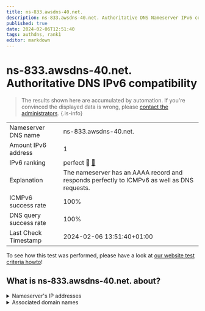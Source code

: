 ```yaml
---
title: ns-833.awsdns-40.net.
description: ns-833.awsdns-40.net. Authoritative DNS Nameserver IPv6 compatibility
published: true
date: 2024-02-06T12:51:40
tags: authdns, rank1
editor: markdown
---
```


# ns-833.awsdns-40.net. Authoritative DNS IPv6 compatibility

> The results shown here are accumulated by automation. If you're convinced the displayed data is wrong, please [contact the administrators](/howto/chat). 
{.is-info}




|   |   |
| - | - |
| Nameserver DNS name | ns-833.awsdns-40.net.
| Amount IPv6 address | 1
| IPv6 ranking | perfect :1st_place_medal: [🔗](/howto/ranking) |
| Explanation | The nameserver has an AAAA record and responds perfectly to ICMPv6 as well as DNS requests. |
| ICMPv6 success rate | 100%|
| DNS query success rate | 100% |
| Last Check Timestamp | 2024-02-06 13:51:40+01:00 |

To see how this test was performed, please have a look at [our website test criteria howto](/howto/testcriteria/authdns)!


## What is ns-833.awsdns-40.net. about?




<details>
<summary>Nameserver's IP addresses</summary>

2600:9000:5303:4100::1

</details>



<details>
<summary>Associated domain names</summary>

crate.io

</details>

